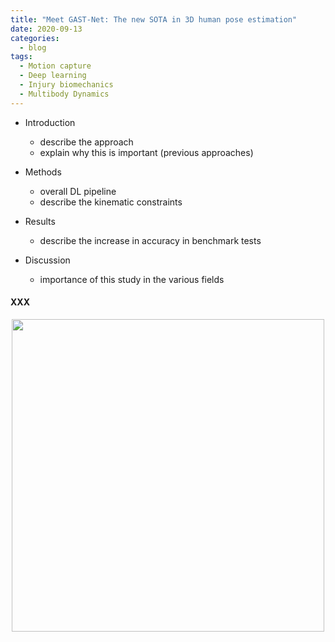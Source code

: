 ```yaml
---
title: "Meet GAST-Net: The new SOTA in 3D human pose estimation"
date: 2020-09-13
categories:
  - blog
tags:
  - Motion capture
  - Deep learning
  - Injury biomechanics
  - Multibody Dynamics
---
```


- Introduction
  - describe the approach
  - explain why this is important (previous approaches)

- Methods
  - overall DL pipeline
  - describe the kinematic constraints

- Results
  - describe the increase in accuracy in benchmark tests

- Discussion
  - importance of this study in the various fields



#### XXX


<p align="center">
  <img src="/assets/images/imagename.png" width="500">
</p>

